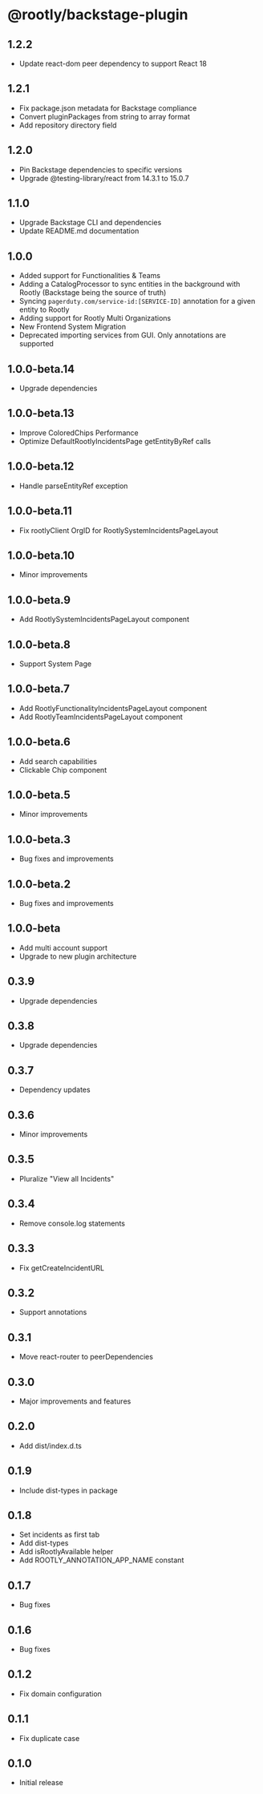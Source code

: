 # @rootly/backstage-plugin

## 1.2.2

- Update react-dom peer dependency to support React 18

## 1.2.1

- Fix package.json metadata for Backstage compliance
- Convert pluginPackages from string to array format
- Add repository directory field

## 1.2.0

- Pin Backstage dependencies to specific versions
- Upgrade @testing-library/react from 14.3.1 to 15.0.7

## 1.1.0

- Upgrade Backstage CLI and dependencies
- Update README.md documentation

## 1.0.0

- Added support for Functionalities & Teams
- Adding a CatalogProcessor to sync entities in the background with Rootly (Backstage being the source of truth)
- Syncing `pagerduty.com/service-id:[SERVICE-ID]` annotation for a given entity to Rootly
- Adding support for Rootly Multi Organizations
- New Frontend System Migration
- Deprecated importing services from GUI. Only annotations are supported

## 1.0.0-beta.14

- Upgrade dependencies

## 1.0.0-beta.13

- Improve ColoredChips Performance
- Optimize DefaultRootlyIncidentsPage getEntityByRef calls

## 1.0.0-beta.12

- Handle parseEntityRef exception

## 1.0.0-beta.11

- Fix rootlyClient OrgID for RootlySystemIncidentsPageLayout

## 1.0.0-beta.10

- Minor improvements

## 1.0.0-beta.9

- Add RootlySystemIncidentsPageLayout component

## 1.0.0-beta.8

- Support System Page

## 1.0.0-beta.7

- Add RootlyFunctionalityIncidentsPageLayout component
- Add RootlyTeamIncidentsPageLayout component

## 1.0.0-beta.6

- Add search capabilities
- Clickable Chip component

## 1.0.0-beta.5

- Minor improvements

## 1.0.0-beta.3

- Bug fixes and improvements

## 1.0.0-beta.2

- Bug fixes and improvements

## 1.0.0-beta

- Add multi account support
- Upgrade to new plugin architecture

## 0.3.9

- Upgrade dependencies

## 0.3.8

- Upgrade dependencies

## 0.3.7

- Dependency updates

## 0.3.6

- Minor improvements

## 0.3.5

- Pluralize "View all Incidents"

## 0.3.4

- Remove console.log statements

## 0.3.3

- Fix getCreateIncidentURL

## 0.3.2

- Support annotations

## 0.3.1

- Move react-router to peerDependencies

## 0.3.0

- Major improvements and features

## 0.2.0

- Add dist/index.d.ts

## 0.1.9

- Include dist-types in package

## 0.1.8

- Set incidents as first tab
- Add dist-types
- Add isRootlyAvailable helper
- Add ROOTLY_ANNOTATION_APP_NAME constant

## 0.1.7

- Bug fixes

## 0.1.6

- Bug fixes

## 0.1.2

- Fix domain configuration

## 0.1.1

- Fix duplicate case

## 0.1.0

- Initial release
